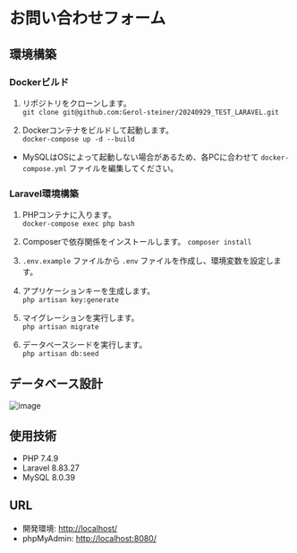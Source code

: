 # お問い合わせフォーム

## 環境構築

### Dockerビルド

1. リポジトリをクローンします。  
`git clone git@github.com:Gerol-steiner/20240929_TEST_LARAVEL.git`

2. Dockerコンテナをビルドして起動します。  
`docker-compose up -d --build`  


* MySQLはOSによって起動しない場合があるため、各PCに合わせて `docker-compose.yml` ファイルを編集してください。

### Laravel環境構築

1. PHPコンテナに入ります。  
`docker-compose exec php bash`  

2. Composerで依存関係をインストールします。
`composer install`


3. `.env.example` ファイルから `.env` ファイルを作成し、環境変数を設定します。
4. アプリケーションキーを生成します。  
`php artisan key:generate`


5. マイグレーションを実行します。  
`php artisan migrate`


6. データベースシードを実行します。  
`php artisan db:seed`  

## データベース設計  
![image](https://github.com/user-attachments/assets/35c36338-670a-4bdb-9219-aa6b371ea81c)  
  
## 使用技術

- PHP 7.4.9
- Laravel 8.83.27
- MySQL 8.0.39

## URL

- 開発環境: [http://localhost/](http://localhost/)
- phpMyAdmin: [http://localhost:8080/](http://localhost:8080/)



